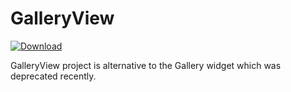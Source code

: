 # GalleryView
[ ![Download](https://api.bintray.com/packages/jaybhayvijay/maven/GalleryView/images/download.svg) ](https://bintray.com/jaybhayvijay/maven/GalleryView/_latestVersion)

GalleryView project is alternative to the Gallery widget which was deprecated recently.

